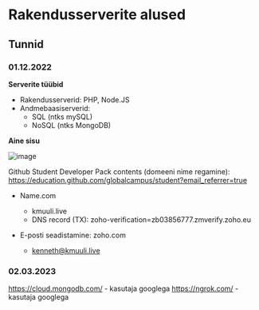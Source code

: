 # Rakendusserverite alused

## Tunnid
### 01.12.2022

**Serverite tüübid**
- Rakendusserverid: PHP, Node.JS
- Andmebaasiserverid: 
    - SQL (ntks mySQL)
    - NoSQL (ntks MongoDB)
    
**Aine sisu**

![image](https://user-images.githubusercontent.com/115208151/205059208-13249619-4e36-4e52-a6a6-c5a62a2c0273.png)

Github Student Developer Pack contents (domeeni nime regamine): https://education.github.com/globalcampus/student?email_referrer=true
   - Name.com
      - kmuuli.live
      - DNS record (TX): zoho-verification=zb03856777.zmverify.zoho.eu

   - E-posti seadistamine: zoho.com
      - kenneth@kmuuli.live

### 02.03.2023
https://cloud.mongodb.com/ - kasutaja googlega
https://ngrok.com/ - kasutaja googlega

